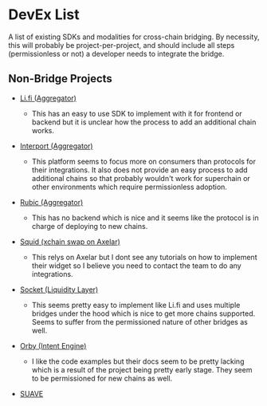 # DevEx List

A list of existing SDKs and modalities for cross-chain bridging. By necessity, this will probably be
project-per-project, and should include all steps (permissionless or not) a developer needs to
integrate the bridge.

## Non-Bridge Projects

- [Li.fi (Aggregator)](https://docs.li.fi/)
    - This has an easy to use SDK to implement with it for frontend or backend but it is unclear how the process to add an additional chain works. 

- [Interport (Aggregator)](https://docs.interport.fi/)
    - This platform seems to focus more on consumers than protocols for their integrations. It also does not provide an easy process to add additional chains so that probably wouldn't work for superchain or other environments which require permissionless adoption. 
- [Rubic (Aggregator)](https://docs.rubic.finance/)
    - This has no backend which is nice and it seems like the protocol is in charge of deploying to new chains. 
- [Squid (xchain swap on Axelar)](https://docs.widget.squidrouter.com/)
    - This relys on Axelar but I dont see any tutorials on how to implement their widget so I believe you need to contact the team to do any integrations. 
- [Socket (Liquidity Layer)](https://docs.socket.tech/)
    - This seems pretty easy to implement like Li.fi and uses multiple bridges under the hood which is nice to get more chains supported. Seems to suffer from the permissioned nature of other bridges as well. 
- [Orby (Intent Engine)](https://docs.orblabs.xyz/)
    - I like the code examples but their docs seem to be pretty lacking which is a result of the project being pretty early stage. They seem to be permissioned for new chains as well. 
- [SUAVE](https://collective.flashbots.net/c/suave/27)